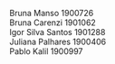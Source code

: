 Bruna Manso 1900726  
Bruna Carenzi 1901062  
Igor Silva Santos 1901288  
Juliana Palhares 1900406  
Pablo Kalil 1900997  
